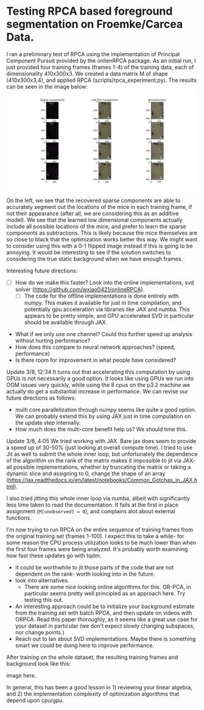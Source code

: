 # Testing RPCA based foreground segmentation on Froemke/Carcea Data. 

I ran a preliminary test of RPCA using the implementation of Principal Component Pursuit provided by the onlienRPCA package. As an initial run, I just provided four training frames (frames 1-4) of the training data, each of dimensionality 410x300x3. We created a data matrix M of shape (410x300x3,4), and applied RPCA (scripts/rpca_experiment.py). The results can be seen in the image below:  
<img src="./images/RPCA_reconstruction.png" />

On the left, we see that the recovered sparse components are able to accurately segment out the locations of the mice in each training frame, if not their appearance (after all, we are considering this as an additive model). We see that the learned low dimensional components actually include all possible locations of the mice, and prefer to learn the sparse components as subtractions. This is likely because the mice themselves are so close to black that the optimization works better this way. We might want to consider using this with a 0-1 flipped image instead if this is going to be annoying. It would be interesting to see if the solution switches to considering the true static background when we have enough frames.   

Interesting future directions: 
- [ ] How do we make this faster? Look into the online implementations, svd solver (https://github.com/wxiao0421/onlineRPCA). 
    - [ ] The code for the offline implementations is done entirely with numpy. This makes it available for just in time compilation, and potentially gpu acceleration via libraries like JAX and numba. This appears to be pretty simple, and GPU accelerated SVD in particular should be available through JAX.   
- What if we only use one channel? Could this further speed up analysis without hurting performance?  
- How does this compare to neural network approaches? (speed, performance)
- Is there room for improvement in what people have considered?  

Update 3/8, 12:34
It turns out that accelerating this computation by using GPUs is not necessarily a good option. It looks like using GPUs we run into OOM issues very quickly, while using the 8 cpus on the p3.2 machine we actually do get a substantial increase in performance. We can revise our future directions as follows: 
- multi core parallelization through numpy seems like quite a good option. We can probably extend this by using JAX just in time compulation on the update step internally.  
- How much does the multi-core benefit help us? We should time this. 


Update 3/8, 4:05
We tried working with JAX. Bare jax does seem to provide a speed up of 30-50% (just looking at overall compute time). I tried to use Jit as well to submit the whole inner loop, but unfortunately the dependence of the algorithm on the rank of the matrix makes it impossible to jit via JAX- all possible implementations, whether by truncating the matrix or taking a dynamic slice and assigning to 0, change the shape of an array (https://jax.readthedocs.io/en/latest/notebooks/Common_Gotchas_in_JAX.html).  

I also tried jitting this whole inner loop via numba, albeit with significantly less time taken to read the documentation. It fails at the first in place assignment (`M[unobserved] = 0`), and complains alot about external functions.  

I'm now trying to run RPCA on the entire sequence of training frames from the original training set (frames 1-100). I expect this to take a while- for some reason the CPU process utilization looks to be much lower than when the first four frames were being analyzed. It's probably worth examining how fast these updates go with tqdm.  

- it could be worthwhile to jit those parts of the code that are not dependent on the rank- worth looking into in the future.  
- look into alternatives. 
    - There are some nice looking online algorithms for this. OR-PCA, in particular seems pretty well principled as an approach here. Try testing this out. 
- An interesting approach could be to initialize your background estimate from the training set with batch RPCA, and then update on videos with ORPCA. Read this paper thoroughly, as it seems like a great use case for your dataset in particular (we don't expect slowly changing subspaces, nor change points.)
- Reach out to Ian about SVD implementations. Maybe there is something smart we could be doing here to improve performance. 

After training on the whole dataset, the resulting training frames and background look like this: 

image here. 



In general, this has been a good lesson in 1) reviewing your linear algebra, and 2) the implementation complexity of optimization algorithms that depend upon cpu/gpu. 



